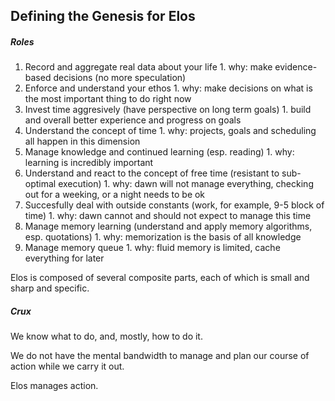 Defining the Genesis for Elos
-----------------------------

##### Roles
  1. Record and aggregate real data about your life
    1. why: make evidence-based decisions (no more speculation)
  2. Enforce and understand your ethos
    1. why: make decisions on what is the most important thing to do right now
  3. Invest time aggresively (have perspective on long term goals)
    1. build and overall better experience and progress on goals
  4. Understand the concept of time
    1. why: projects, goals and scheduling all happen in this dimension
  5. Manage knowledge and continued learning (esp. reading)
    1. why: learning is incredibly important
  6. Understand and react to the concept of free time (resistant to sub-optimal execution)
    1. why: dawn will not manage everything, checking out for a weeking, or a night needs to be ok
  7. Succesfully deal with outside constants (work, for example, 9-5 block of time)
    1. why: dawn cannot and should not expect to manage this time
  8. Manage memory learning (understand and apply memory algorithms, esp. quotations)
    1. why: memorization is the basis of all knowledge
  9. Manage memory queue
    1. why: fluid memory is limited, cache everything for later

Elos is composed of several composite parts, each of which is small and sharp and specific.

##### Crux

We know what to do, and, mostly, how to do it.

We do not have the mental bandwidth to manage and plan our course of action while we carry it out.

Elos manages action.

